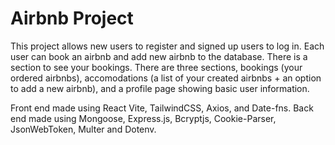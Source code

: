 # Airbnb Project
This project allows new users to register and signed up users to log in.
Each user can book an airbnb and add new airbnb to the database.
There is a section to see your bookings.
There are three sections, bookings (your ordered airbnbs), accomodations (a list of your created airbnbs + an option to add a new airbnb), and a profile page showing basic user information.

Front end made using React Vite, TailwindCSS, Axios, and Date-fns.
Back end made using Mongoose, Express.js, Bcryptjs, Cookie-Parser, JsonWebToken, Multer and Dotenv.
